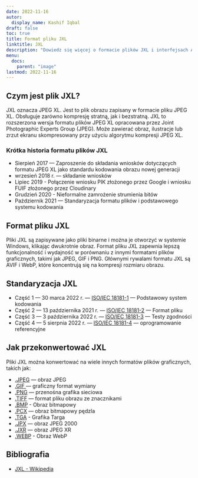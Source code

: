 ```yaml
---
date: 2022-11-16
autor:
  display_name: Kashif Iqbal
draft: false
toc: true
title: Format pliku JXL
linktitle: JXL
description: "Dowiedz się więcej o formacie plików JXL i interfejsach API, które umożliwiają tworzenie i otwieranie plików JXL."
menu:
  docs:
    parent: "image"
lastmod: 2022-11-16
---
```


## Czym jest plik JXL?

JXL oznacza JPEG XL. Jest to plik obrazu zapisany w formacie pliku JPEG XL. Obsługuje zarówno kompresję stratną, jak i bezstratną. JXL to rozszerzona wersja formatu plików JPEG XL opracowana przez Joint Photographic Experts Group (JPEG). Może zawierać obraz, ilustracje lub zrzut ekranu skompresowany przy użyciu algorytmu kompresji JPEG XL.

### Krótka historia formatu plików JXL

* Sierpień 2017 — Zaproszenie do składania wniosków dotyczących formatu JPEG XL jako standardu kodowania obrazu nowej generacji
* wrzesień 2018 r. — składanie wniosków
* Lipiec 2019 - Połączenie wniosku PIK złożonego przez Google i wniosku FUIF złożonego przez Cloudinary
* Grudzień 2020 - Nieformalne zamrożenie strumienia bitów
* Październik 2021 — Standaryzacja formatu plików i podstawowego systemu kodowania

## Format pliku JXL

Pliki JXL są zapisywane jako pliki binarne i można je otworzyć w systemie Windows, klikając dwukrotnie obraz. Format pliku JXL zapewnia lepszą funkcjonalność i wydajność w porównaniu z innymi formatami plików graficznych, takimi jak JPEG, GIF i PNG. Głównymi rywalami formatu JXL są AVIF i WebP, które koncentrują się na kompresji rozmiaru obrazu.

## Standaryzacja JXL

* Część 1 — 30 marca 2022 r. — [ISO/IEC 18181-1](https://www.iso.org/standard/77977.html) — Podstawowy system kodowania
* Część 2 — 13 października 2021 r. — [ISO/IEC 18181-2](https://www.iso.org/standard/80617.html) — Format pliku
* Część 3 — 3 października 2022 r. — [ISO/IEC 18181-3](https://www.iso.org/standard/80618.html) — Testy zgodności
* Część 4 — 5 sierpnia 2022 r. — [ISO/IEC 18181-4](https://www.iso.org/standard/80619.html) — oprogramowanie referencyjne

## Jak przekonwertować JXL

Pliki JXL można konwertować na wiele innych formatów plików graficznych, takich jak:

* [.JPEG](/pl/image/jpeg/) — obraz JPEG
* [.GIF ](/pl/image/gif/) — graficzny format wymiany
* [.PNG](/pl/image/png/) — przenośna grafika sieciowa
* [.TIFF](/pl/image/tiff/) — format pliku obrazu ze znacznikami
* [.BMP](/pl/image/bmp/) - Obraz bitmapowy
* [.PCX](/pl/image/pcx/) — obraz bitmapowy pędzla
* [.TGA](/pl/image/tga/) - Grafika Targa
* [.JPX](/pl/image/jpx/) — obraz JPEG 2000
* [.JXR](/pl/image/jxr/) — obraz JPEG XR
* [.WEBP](/pl/image/webp/) - Obraz WebP

## Bibliografia

* [JXL - Wikipedia](https://en.wikipedia.org/wiki/JPEG_XL)

